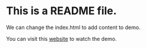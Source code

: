 #  This is a README file.
We can change the index.html to add content to demo.

You can visit this [website](https://ml-gsai.github.io/DPT-demo/) to watch the demo.